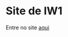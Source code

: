 # Site de IW1
Entre no site <a href="https://luisnreis.github.io/SiteIW1/" target= "_blank">aqui</a>
